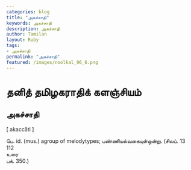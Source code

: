 ```yaml
---  
categories: blog  
title: "அகச்சாதி"
keywords: அகச்சாதி  
description: அகச்சாதி
author: Tamilan  
layout: Ruby  
tags:     
- அகச்சாதி
permalink: "அகச்சாதி"  
featured: /images/noolkal_96_6.png  
--- 
```

# தனித் தமிழகராதிக் களஞ்சியம்
## அகச்சாதி

[ akaccāti ]  
  
பெ. id. (mus.) agroup of melodytypes; பண்ணியல்வகையுள்ஒன்று. (சிலப். 13  
112  
உரை  
பக். 350.)
